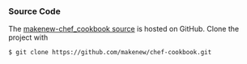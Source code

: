 ### Source Code

The [makenew-chef_cookbook source] is hosted on GitHub.
Clone the project with

```
$ git clone https://github.com/makenew/chef-cookbook.git
```

[makenew-chef_cookbook source]: https://github.com/makenew/chef-cookbook

